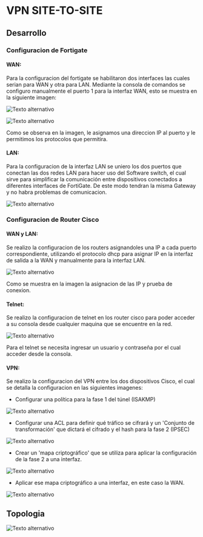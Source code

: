 # VPN SITE-TO-SITE
## Desarrollo
### Configuracion de Fortigate
#### WAN:
Para la configuracion del fortigate se habilitaron dos interfaces las cuales serian para WAN y otra para LAN. Mediante la consola de comandos se configuro manualmente el puerto 1 para la interfaz WAN, esto se muestra en la siguiente imagen:

 ![Texto alternativo](https://files.catbox.moe/g4ghci.png)

 ![Texto alternativo](https://files.catbox.moe/g20xkp.png)

 Como se observa en la imagen, le asignamos una direccion IP al puerto y le permitimos los protocolos que permitira.

#### LAN:
Para la configuracion de la interfaz LAN se uniero los dos puertos que conectan las dos redes LAN para hacer uso del Software switch, el cual sirve para simplificar la comunicación entre dispositivos conectados a diferentes interfaces de FortiGate. De este modo tendran la misma Gateway y no habra problemas de comunicacion.

 ![Texto alternativo](https://files.catbox.moe/2ymm1y.png)

### Configuracion de Router Cisco
#### WAN y LAN:
Se realizo la configuracion de los routers asignandoles una IP a cada puerto correspondiente, utilizando el protocolo dhcp para asignar IP en la interfaz de salida a la WAN y manualmente para la interfaz LAN.

 ![Texto alternativo](https://files.catbox.moe/f1ualv.png)

 Como se muestra en la imagen la asignacion de las IP y prueba de conexion.

#### Telnet:
 Se realizo la configuracion de telnet en los router cisco para poder acceder a su consola desde cualquier maquina que se encuentre en la red.

 ![Texto alternativo](https://files.catbox.moe/5xn0lu.png)
 
 Para el telnet se necesita ingresar un usuario y contraseña por el cual acceder desde la consola.
 
 #### VPN:
 Se realizo la configuracion del VPN entre los dos dispositivos Cisco, el cual se detalla la configuracion en las siguientes imagenes:
 
- Configurar una política para la fase 1 del túnel (ISAKMP)

![Texto alternativo](https://files.catbox.moe/8rpqw6.png)

- Configurar una ACL para definir qué tráfico se cifrará y un 'Conjunto de transformación' que dictará el cifrado y el hash para la fase 2 (IPSEC)

![Texto alternativo](https://files.catbox.moe/sbzx4t.png)

- Crear un 'mapa criptográfico' que se utiliza para aplicar la configuración de la fase 2 a una interfaz.

![Texto alternativo](https://files.catbox.moe/5euf6g.png)

- Aplicar ese mapa criptográfico a una interfaz, en este caso la WAN.

![Texto alternativo](https://files.catbox.moe/ykdy7a.png)

## Topologia
![Texto alternativo](https://files.catbox.moe/8jtdfy.png)
